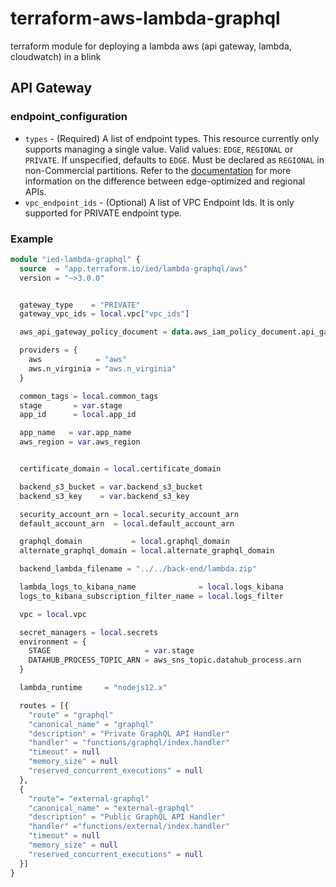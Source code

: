 # terraform-aws-lambda-graphql

terraform module for deploying a lambda aws (api gateway, lambda, cloudwatch) in a blink

## API Gateway

### endpoint_configuration

- `types` - (Required) A list of endpoint types. This resource currently only supports managing a single value. Valid values: `EDGE`, `REGIONAL` or `PRIVATE`. If unspecified, defaults to `EDGE`. Must be declared as `REGIONAL` in non-Commercial partitions. Refer to the [documentation](https://docs.aws.amazon.com/apigateway/latest/developerguide/create-regional-api.html) for more information on the difference between edge-optimized and regional APIs.
- `vpc_endpoint_ids` - (Optional) A list of VPC Endpoint Ids. It is only supported for PRIVATE endpoint type.


### Example

```terraform
module "ied-lambda-graphql" {
  source  = "app.terraform.io/ied/lambda-graphql/aws"
  version = "~>3.0.0"


  gateway_type    = "PRIVATE"
  gateway_vpc_ids = local.vpc["vpc_ids"]

  aws_api_gateway_policy_document = data.aws_iam_policy_document.api_gateway_datahub.json

  providers = {
    aws            = "aws"
    aws.n_virginia = "aws.n_virginia"
  }

  common_tags = local.common_tags
  stage       = var.stage
  app_id      = local.app_id

  app_name   = var.app_name
  aws_region = var.aws_region


  certificate_domain = local.certificate_domain

  backend_s3_bucket = var.backend_s3_bucket
  backend_s3_key    = var.backend_s3_key

  security_account_arn = local.security_account_arn
  default_account_arn  = local.default_account_arn

  graphql_domain           = local.graphql_domain
  alternate_graphql_domain = local.alternate_graphql_domain

  backend_lambda_filename = "../../back-end/lambda.zip"

  lambda_logs_to_kibana_name              = local.logs_kibana
  logs_to_kibana_subscription_filter_name = local.logs_filter

  vpc = local.vpc

  secret_managers = local.secrets
  environment = {
    STAGE                     = var.stage
    DATAHUB_PROCESS_TOPIC_ARN = aws_sns_topic.datahub_process.arn
  }

  lambda_runtime     = "nodejs12.x"

  routes = [{
    "route" = "graphql"
    "canonical_name" = "graphql"
    "description" = "Private GraphQL API Handler"
    "handler" = "functions/graphql/index.handler"
    "timeout" = null
    "memory_size" = null
    "reserved_concurrent_executions" = null
  }, 
  {
    "route"= "external-graphql"
    "canonical_name" = "external-graphql"
    "description" = "Public GraphQL API Handler"
    "handler" ="functions/external/index.handler"
    "timeout" = null
    "memory_size" = null
    "reserved_concurrent_executions" = null
  }]
}
```